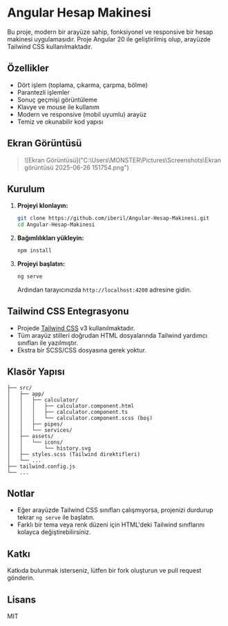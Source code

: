 # Angular Hesap Makinesi

Bu proje, modern bir arayüze sahip, fonksiyonel ve responsive bir hesap makinesi uygulamasıdır. Proje Angular 20 ile geliştirilmiş olup, arayüzde Tailwind CSS kullanılmaktadır.

## Özellikler
- Dört işlem (toplama, çıkarma, çarpma, bölme)
- Parantezli işlemler
- Sonuç geçmişi görüntüleme
- Klavye ve mouse ile kullanım
- Modern ve responsive (mobil uyumlu) arayüz
- Temiz ve okunabilir kod yapısı

## Ekran Görüntüsü
> ![Ekran Görüntüsü]("C:\Users\MONSTER\Pictures\Screenshots\Ekran görüntüsü 2025-06-26 151754.png")  


## Kurulum

1. **Projeyi klonlayın:**
   ```bash
   git clone https://github.com/iberil/Angular-Hesap-Makinesi.git
   cd Angular-Hesap-Makinesi
   ```
2. **Bağımlılıkları yükleyin:**
   ```bash
   npm install
   ```
3. **Projeyi başlatın:**
   ```bash
   ng serve
   ```
   Ardından tarayıcınızda `http://localhost:4200` adresine gidin.

## Tailwind CSS Entegrasyonu
- Projede [Tailwind CSS](https://tailwindcss.com/) v3 kullanılmaktadır.
- Tüm arayüz stilleri doğrudan HTML dosyalarında Tailwind yardımcı sınıfları ile yazılmıştır.
- Ekstra bir SCSS/CSS dosyasına gerek yoktur.

## Klasör Yapısı
```
├── src/
│   ├── app/
│   │   ├── calculator/
│   │   │   ├── calculator.component.html
│   │   │   ├── calculator.component.ts
│   │   │   └── calculator.component.scss (boş)
│   │   ├── pipes/
│   │   └── services/
│   ├── assets/
│   │   └── icons/
│   │       └── history.svg
│   ├── styles.scss (Tailwind direktifleri)
│   └── ...
├── tailwind.config.js
└── ...
```

## Notlar
- Eğer arayüzde Tailwind CSS sınıfları çalışmıyorsa, projenizi durdurup tekrar `ng serve` ile başlatın.
- Farklı bir tema veya renk düzeni için HTML'deki Tailwind sınıflarını kolayca değiştirebilirsiniz.

## Katkı
Katkıda bulunmak isterseniz, lütfen bir fork oluşturun ve pull request gönderin.

## Lisans
MIT
